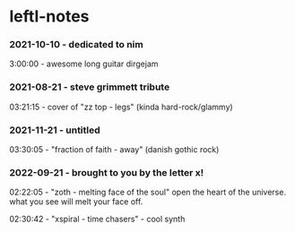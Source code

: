 # leftl-notes

### 2021-10-10 - dedicated to nim

3:00:00 - awesome long guitar dirgejam

### 2021-08-21 - steve grimmett tribute

03:21:15 - cover of "zz top - legs" (kinda hard-rock/glammy)

### 2021-11-21 - untitled

03:30:05 - "fraction of faith - away" (danish gothic rock)

### 2022-09-21 - brought to you by the letter x!

02:22:05 - "zoth - melting face of the soul" open the heart of the universe. what you see will melt your face off.

02:30:42 - "xspiral - time chasers" - cool synth
